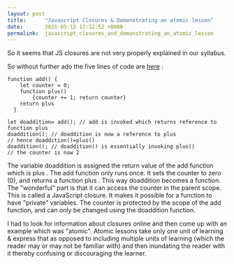 ```yaml
---
layout: post
title:      "Javascript Closures & Demonstrating an atomic lesson"
date:       2021-05-12 17:12:52 +0000
permalink:  javascript_closures_and_demonstrating_an_atomic_lesson
---
```



So it seems that JS closures are not very properly explained in our syllabus.

So without further ado the five lines of code are [here](http://https://github.com/mrarthurwhite/js_closure_demonstration/blob/main/closure_demo.js) :
```
function add() {
    let counter = 0;
    function plus() 
		{counter += 1; return counter}
    return plus
  }

let doaddition= add(); // add is invoked which returns reference to function plus
doaddition(); // doaddition is now a reference to plus 
// hence doaddition()=plus()
doaddition(); // doaddition() is essentially invoking plus()
// the counter is now 2
```
 

The variable doaddition is assigned the return value of the  add function which is plus .
The  add function only runs once. It sets the counter to zero (0), and returns a function  plus .
This way doaddition becomes a function. The "wonderful" part is that it can access the counter in the parent scope.
This is called a JavaScript closure. It makes it possible for a function to have "private" variables.
The counter is protected by the scope of the add function, and can only be changed using the doaddition function.


I had to look for information about closures online and then come up with an example which was "atomic". Atomic lessons take only one unit of learning & express that as opposed to including multiple units of learning (which the reader may or may not be familiar with) and then inundating the reader with it thereby confusing or discouraging the learner. 



